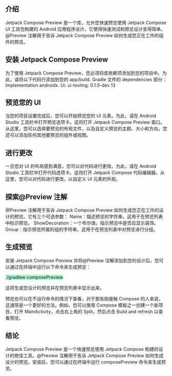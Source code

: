 ## 介绍
Jetpack Compose Preview 是一个库，允许您快速预览使用 Jetpack Compose UI 工具包构建的 Android 应用程序设计。它使得快速测试和预览设计变得简单。@Preview 注解用于告诉 Jetpack Compose Preview 如何生成您正在工作的组件的预览。

## 安装 Jetpack Compose Preview
为了使用 Jetpack Compose Preview，您必须将库依赖项添加到您的项目中。为此，请将以下代码行添加到您的 app/build. Gradle 文件的 dependencies 部分：
Implementation androidx. Ui: ui-tooling: 0.1.0-dev 13

## 预览您的 UI
当您的项目设置完成后，您可以开始预览您的 UI 元素。为此，请在 Android Studio 工具栏中打开预览选项卡。这将打开 Jetpack Compose Preview 窗口。从这里，您可以选择要预览的布局文件，以及自定义预览的主题、大小和方向。您还可以添加任何其他要预览的组件或视图。

## 进行更改
一旦您对 UI 的布局感到满意，您可以对代码进行更改。为此，请在 Android Studio 工具栏中打开代码选项卡。这将打开 Jetpack Compose 代码编辑器。从这里，您可以对代码进行更改，以自定义 UI 元素的外观。

## 探索@Preview 注解
@Preview 注解用于告诉 Jetpack Compose Preview 如何生成您正在工作的设计的预览。它有三个可选参数：
Name：描述预览的字符串。这用于在预览列表中标识预览。
ShowDecoration：一个布尔值，指示预览中是否应显示装饰。
Group：指示预览所属的组的字符串。这用于在预览列表中对预览进行分组。

## 生成预览
安装 Jetpack Compose Preview 并将@Preview 注解添加到您的设计后，您可以通过在终端中运行以下命令来生成预览：

<span style="background:#affad1">./gradlew composePreview</span>

这将生成您设计的预览并在预览列表中显示出来。

预览也可以在不运行命令的情况下查看，对于那些刚接触 Compose 的人来说，这通常是一个更好的方法。例如，您可以使用 Compose 模板之一创建一个新项目，打开 MainActivity，点击右上角的 Split，然后点击 Build and refresh 以查看预览。

## 结论
Jetpack Compose Preview 是一个快速预览使用 Jetpack Compose 构建的设计的绝佳工具。@Preview 注解用于告诉 Jetpack Compose Preview 如何生成设计的预览。安装后，您可以通过在终端中运行 composePreview 命令来生成预览。